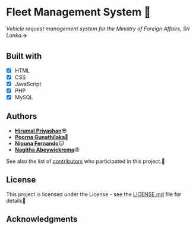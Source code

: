 # Fleet Management System :car:

_Vehicle request management system for the Ministry of Foreign Affairs, Sri Lanka._:airplane:

## Built with

* [x] HTML
* [x] CSS
* [x] JavaScript
* [x] PHP
* [x] MySQL

## Authors

* [**Hirumal Priyashan**](https://github.com/HirumalPriyashan):sunglasses:
* [**Poorna Gunathilaka**](https://github.com/poorna2152):two_men_holding_hands:
* [**Nipuna Fernando**](https://github.com/nipunayf):cat:
* [**Nagitha Abeywickrema**](https://github.com/IRONCLAD8883):rage:

See also the list of [contributors](https://github.com/Quatrex/Fleet-Management-System/graphs/contributors) who participated in this project.:clap:

## License

This project is licensed under the License - see the [LICENSE.md](LICENSE.md) file for details:cop:

## Acknowledgments
